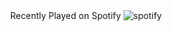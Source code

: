 <div align="center">
    Recently Played on Spotify
    <img src="https://spotify-github-profile.vercel.app/api/view?uid=infraredyt.com&cover_image=true&theme=novatorem" alt="spotify" />
</div>


